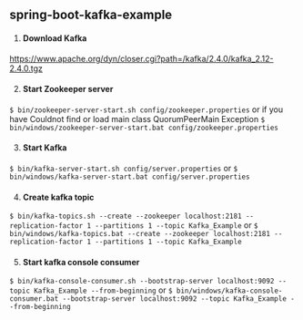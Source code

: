 ## spring-boot-kafka-example

1. #### Download Kafka 

https://www.apache.org/dyn/closer.cgi?path=/kafka/2.4.0/kafka_2.12-2.4.0.tgz

2. #### Start Zookeeper server

`$ bin/zookeeper-server-start.sh config/zookeeper.properties` 
or if you have Couldnot find or load main class QuorumPeerMain Exception
`$ bin/windows/zookeeper-server-start.bat config/zookeeper.properties`

3. #### Start Kafka 

`$ bin/kafka-server-start.sh config/server.properties` 
or 
`$ bin/windows/kafka-server-start.bat config/server.properties`

4. #### Create kafka topic  

`$ bin/kafka-topics.sh --create --zookeeper localhost:2181 --replication-factor 1 --partitions 1 --topic Kafka_Example`
or
`$ bin/windows/kafka-topics.bat --create --zookeeper localhost:2181 --replication-factor 1 --partitions 1 --topic Kafka_Example`

5. #### Start kafka console consumer  

`$ bin/kafka-console-consumer.sh --bootstrap-server localhost:9092 --topic Kafka_Example --from-beginning`
or
`$ bin/windows/kafka-console-consumer.bat --bootstrap-server localhost:9092 --topic Kafka_Example --from-beginning`
